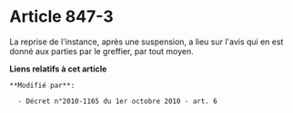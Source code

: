 # Article 847-3

La reprise de l'instance, après une suspension, a lieu sur l'avis qui en est donné aux parties par le greffier, par tout
moyen.

**Liens relatifs à cet article**

	**Modifié par**:

	  - Décret n°2010-1165 du 1er octobre 2010 - art. 6
